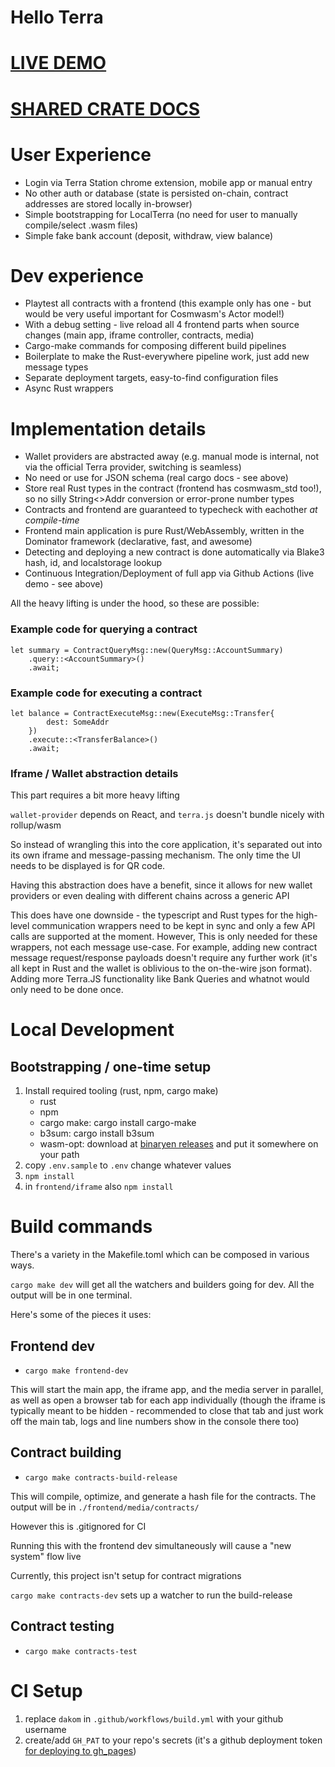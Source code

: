 # Hello Terra 

# [LIVE DEMO](https://dakom.github.io/hello-terra)
# [SHARED CRATE DOCS](https://dakom.github.io/hello-terra/docs/shared)

# User Experience

* Login via Terra Station chrome extension, mobile app or manual entry
* No other auth or database (state is persisted on-chain, contract addresses are stored locally in-browser)
* Simple bootstrapping for LocalTerra (no need for user to manually compile/select .wasm files) 
* Simple fake bank account (deposit, withdraw, view balance)

# Dev experience

* Playtest all contracts with a frontend (this example only has one - but would be very useful important for Cosmwasm's Actor model!)
* With a debug setting - live reload all 4 frontend parts when source changes (main app, iframe controller, contracts, media)
* Cargo-make commands for composing different build pipelines
* Boilerplate to make the Rust-everywhere pipeline work, just add new message types
* Separate deployment targets, easy-to-find configuration files
* Async Rust wrappers

# Implementation details 

* Wallet providers are abstracted away (e.g. manual mode is internal, not via the official Terra provider, switching is seamless)
* No need or use for JSON schema (real cargo docs - see above)
* Store real Rust types in the contract (frontend has cosmwasm_std too!), so no silly String<>Addr conversion or error-prone number types
* Contracts and frontend are guaranteed to typecheck with eachother _at compile-time_
* Frontend main application is pure Rust/WebAssembly, written in the Dominator framework (declarative, fast, and awesome)
* Detecting and deploying a new contract is done automatically via Blake3 hash, id, and localstorage lookup
* Continuous Integration/Deployment of full app via Github Actions (live demo - see above)

All the heavy lifting is under the hood, so these are possible:

### Example code for querying a contract

```
let summary = ContractQueryMsg::new(QueryMsg::AccountSummary)
    .query::<AccountSummary>()
    .await;
```

### Example code for executing a contract

```
let balance = ContractExecuteMsg::new(ExecuteMsg::Transfer{
        dest: SomeAddr
    })
    .execute::<TransferBalance>()
    .await;
```


### Iframe / Wallet abstraction details

This part requires a bit more heavy lifting

`wallet-provider` depends on React, and `terra.js` doesn't bundle nicely with rollup/wasm

So instead of wrangling this into the core application, it's separated out into its own iframe and message-passing mechanism. The only time the UI needs to be displayed is for QR code.

Having this abstraction does have a benefit, since it allows for new wallet providers or even dealing with different chains across a generic API

This does have one downside - the typescript and Rust types for the high-level communication wrappers need to be kept in sync and only a few API calls are supported at the moment. However, This is only needed for these wrappers, not each message use-case. For example, adding new contract message request/response payloads doesn't require any further work (it's all kept in Rust and the wallet is oblivious to the on-the-wire json format). Adding more Terra.JS functionality like Bank Queries and whatnot would only need to be done once.

# Local Development

## Bootstrapping / one-time setup

1. Install required tooling (rust, npm, cargo make)
    - rust
    - npm
    - cargo make: cargo install cargo-make
    - b3sum: cargo install b3sum
    - wasm-opt: download at [binaryen releases](https://github.com/WebAssembly/binaryen/releases) and put it somewhere on your path
2. copy `.env.sample` to `.env` change whatever values 
3. `npm install`
4. in `frontend/iframe` also `npm install`


# Build commands

There's a variety in the Makefile.toml which can be composed in various ways.

`cargo make dev` will get all the watchers and builders going for dev. All the output will be in one terminal.

Here's some of the pieces it uses:

## Frontend dev

- `cargo make frontend-dev`

This will start the main app, the iframe app, and the media server in parallel, as well as open a browser tab for each app individually (though the iframe is typically meant to be hidden - recommended to close that tab and just work off the main tab, logs and line numbers show in the console there too)

## Contract building 

- `cargo make contracts-build-release`

This will compile, optimize, and generate a hash file for the contracts.
The output will be in `./frontend/media/contracts/`

However this is .gitignored for CI

Running this with the frontend dev simultaneously will cause a "new system" flow live

Currently, this project isn't setup for contract migrations

`cargo make contracts-dev` sets up a watcher to run the build-release

## Contract testing 

- `cargo make contracts-test`

# CI Setup

1. replace `dakom` in `.github/workflows/build.yml` with your github username
2. create/add `GH_PAT` to your repo's secrets (it's a github deployment token [for deploying to gh_pages](https://github.com/maxheld83/ghpages/pull/18))